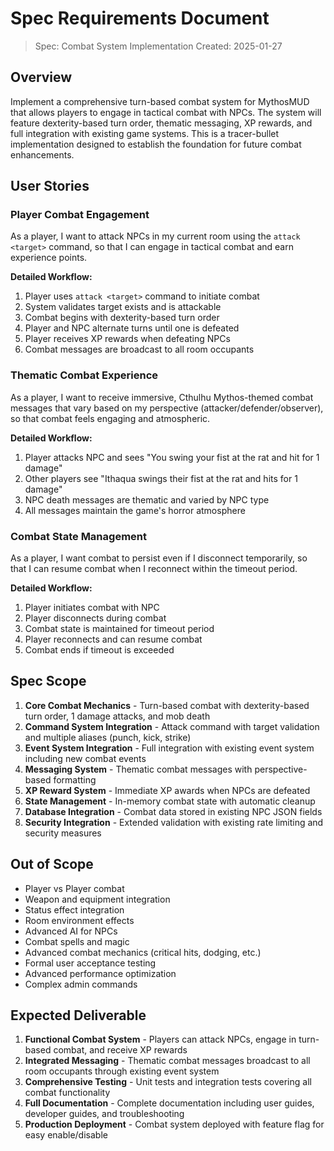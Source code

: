 # Spec Requirements Document

> Spec: Combat System Implementation
> Created: 2025-01-27

## Overview

Implement a comprehensive turn-based combat system for MythosMUD that allows players to engage in tactical combat with NPCs. The system will feature dexterity-based turn order, thematic messaging, XP rewards, and full integration with existing game systems. This is a tracer-bullet implementation designed to establish the foundation for future combat enhancements.

## User Stories

### Player Combat Engagement

As a player, I want to attack NPCs in my current room using the `attack <target>` command, so that I can engage in tactical combat and earn experience points.

**Detailed Workflow:**
1. Player uses `attack <target>` command to initiate combat
2. System validates target exists and is attackable
3. Combat begins with dexterity-based turn order
4. Player and NPC alternate turns until one is defeated
5. Player receives XP rewards when defeating NPCs
6. Combat messages are broadcast to all room occupants

### Thematic Combat Experience

As a player, I want to receive immersive, Cthulhu Mythos-themed combat messages that vary based on my perspective (attacker/defender/observer), so that combat feels engaging and atmospheric.

**Detailed Workflow:**
1. Player attacks NPC and sees "You swing your fist at the rat and hit for 1 damage"
2. Other players see "Ithaqua swings their fist at the rat and hits for 1 damage"
3. NPC death messages are thematic and varied by NPC type
4. All messages maintain the game's horror atmosphere

### Combat State Management

As a player, I want combat to persist even if I disconnect temporarily, so that I can resume combat when I reconnect within the timeout period.

**Detailed Workflow:**
1. Player initiates combat with NPC
2. Player disconnects during combat
3. Combat state is maintained for timeout period
4. Player reconnects and can resume combat
5. Combat ends if timeout is exceeded

## Spec Scope

1. **Core Combat Mechanics** - Turn-based combat with dexterity-based turn order, 1 damage attacks, and mob death
2. **Command System Integration** - Attack command with target validation and multiple aliases (punch, kick, strike)
3. **Event System Integration** - Full integration with existing event system including new combat events
4. **Messaging System** - Thematic combat messages with perspective-based formatting
5. **XP Reward System** - Immediate XP awards when NPCs are defeated
6. **State Management** - In-memory combat state with automatic cleanup
7. **Database Integration** - Combat data stored in existing NPC JSON fields
8. **Security Integration** - Extended validation with existing rate limiting and security measures

## Out of Scope

- Player vs Player combat
- Weapon and equipment integration
- Status effect integration
- Room environment effects
- Advanced AI for NPCs
- Combat spells and magic
- Advanced combat mechanics (critical hits, dodging, etc.)
- Formal user acceptance testing
- Advanced performance optimization
- Complex admin commands

## Expected Deliverable

1. **Functional Combat System** - Players can attack NPCs, engage in turn-based combat, and receive XP rewards
2. **Integrated Messaging** - Thematic combat messages broadcast to all room occupants through existing event system
3. **Comprehensive Testing** - Unit tests and integration tests covering all combat functionality
4. **Full Documentation** - Complete documentation including user guides, developer guides, and troubleshooting
5. **Production Deployment** - Combat system deployed with feature flag for easy enable/disable
